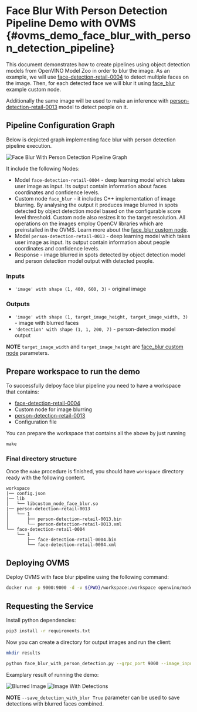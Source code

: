# Face Blur With Person Detection Pipeline Demo with OVMS {#ovms_demo_face_blur_with_person_detection_pipeline}

This document demonstrates how to create pipelines using object detection models from OpenVINO Model Zoo in order to blur the image. As an example, we will use [face-detection-retail-0004](https://github.com/openvinotoolkit/open_model_zoo/blob/2021.4/models/intel/face-detection-retail-0004/README.md) to detect multiple faces on the image. Then, for each detected face we will blur it using [face_blur](https://github.com/openvinotoolkit/model_server/blob/develop/src/custom_nodes/face_blur) example custom node.

Additionally the same image will be used to make an inference with [person-detection-retail-0013](https://github.com/openvinotoolkit/open_model_zoo/blob/2021.4/models/intel/person-detection-retail-0013/README.md) model to detect people on it.

## Pipeline Configuration Graph

Below is depicted graph implementing face blur with person detection pipeline execution.

![Face Blur With Person Detection Pipeline Graph](https://github.com/openvinotoolkit/model_server/blob/develop/demos/face_blur_with_person_detection/python/face_blur_with_person_detection.svg)

It include the following Nodes:
- Model `face-detection-retail-0004` - deep learning model which takes user image as input. Its output contain information about faces coordinates and confidence levels.
- Custom node `face_blur` - it includes C++ implementation of image blurring. By analysing the output it produces image blurred in spots detected by object detection model based on the configurable score level threshold. Custom node also resizes it to the target resolution. All operations on the images employ OpenCV libraries which are preinstalled in the OVMS. Learn more about the [face_blur custom node](https://github.com/openvinotoolkit/model_server/blob/develop/src/custom_nodes/face_blur).
- Model `person-detection-retail-0013` - deep learning model which takes user image as input. Its output contain information about people coordinates and confidence levels.
- Response - image blurred in spots detected by object detection model and person detection model output with detected people.

### Inputs
- `'image' with shape (1, 400, 600, 3)` - original image
### Outputs
- `'image' with shape (1, target_image_height, target_image_width, 3)` - image with blurred faces
- `'detection' with shape (1, 1, 200, 7)` - person-detection model output

**NOTE** `target_image_width` and `target_image_height` are [face_blur custom node](https://github.com/openvinotoolkit/model_server/blob/develop/src/custom_nodes/face_blur) parameters.


## Prepare workspace to run the demo

To successfully delpoy face blur pipeline you need to have a workspace that contains:
- [face-detection-retail-0004](https://github.com/openvinotoolkit/open_model_zoo/blob/2021.4/models/intel/face-detection-retail-0004/README.md)
- Custom node for image blurring
- [person-detection-retail-0013](https://github.com/openvinotoolkit/open_model_zoo/blob/2021.4/models/intel/person-detection-retail-0013/README.md)
- Configuration file

You can prepare the workspace that contains all the above by just running

```
make
```

### Final directory structure

Once the `make` procedure is finished, you should have `workspace` directory ready with the following content.
```
workspace
|── config.json
|── lib
│   └── libcustom_node_face_blur.so
|── person-detection-retail-0013
│   └── 1
│       ├── person-detection-retail-0013.bin
│       └── person-detection-retail-0013.xml
└── face-detection-retail-0004
    └── 1
        ├── face-detection-retail-0004.bin
        └── face-detection-retail-0004.xml
```

## Deploying OVMS

Deploy OVMS with face blur pipeline using the following command:

```bash
docker run -p 9000:9000 -d -v ${PWD}/workspace:/workspace openvino/model_server --config_path /workspace/config.json --port 9000
```

## Requesting the Service

Install python dependencies:
```bash
pip3 install -r requirements.txt
``` 

Now you can create a directory for output images and run the client:
```bash
mkdir results
```

```bash
python face_blur_with_person_detection.py --grpc_port 9000 --image_input_path ../../common/static/images/people/people1.jpeg --blurred_image_save_path ./results --image_width 600 --image_height 400 --image_layout NHWC --detection_image_save_path ./results
```

Examplary result of running the demo:

![Blurred Image](https://github.com/openvinotoolkit/model_server/blob/develop/demos/face_blur_with_person_detection/python/face_blur_image.jpg) ![Image With Detections](https://github.com/openvinotoolkit/model_server/blob/develop/demos/face_blur_with_person_detection/python/image_with_detections.jpg)

**NOTE** `--save_detection_with_blur True` parameter can be used to save detections with blurred faces combined.
